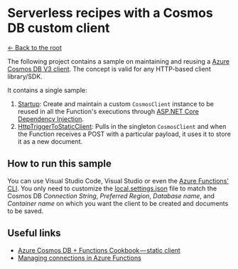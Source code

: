 # Serverless recipes with a Cosmos DB custom client
[<- Back to the root](../README.md)

The following project contains a sample on maintaining and reusing a [Azure Cosmos DB V3 client](https://github.com/Azure/azure-cosmos-dotnet-v3). The concept is valid for any HTTP-based client library/SDK.

It contains a single sample:

1. [Startup](./src/Startup.cs): Create and maintain a custom `CosmosClient` instance to be reused in all the Function's executions through [ASP.NET Core Dependency Injection](https://docs.microsoft.com/azure/azure-functions/functions-dotnet-dependency-injection).
2. [HttpTriggerToStaticClient](./src/HttpTriggerToStaticClient.cs): Pulls in the singleton `CosmosClient` and when the Function receives a POST with a particular payload, it uses it to store it as a new document.

## How to run this sample

You can use Visual Studio Code, Visual Studio or even the [Azure Functions' CLI](https://github.com/Azure/azure-functions-core-tools). You only need to customize the [local.settings.json](./src/local.settings.json) file to match the Cosmos DB *Connection String*, *Preferred Region*, *Database name*, and *Container name* on which you want the client to be created and documents to be saved.

## Useful links

* [Azure Cosmos DB + Functions Cookbook — static client](https://medium.com/@Ealsur/azure-cosmos-db-functions-cookbook-static-client-874072aef28e)
* [Managing connections in Azure Functions](https://github.com/Azure/azure-functions-host/wiki/Managing-Connections)